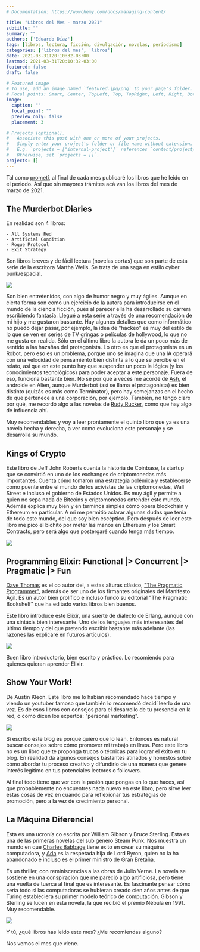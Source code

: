 ```yaml
---
# Documentation: https://wowchemy.com/docs/managing-content/

title: "Libros del Mes - marzo 2021"
subtitle: ""
summary: ""
authors: ['Eduardo Díaz']
tags: [libros, lectura, ficción, divulgación, novelas, periodismo]
categories: ['libros del mes', 'libros']
date: 2021-03-31T20:10:32-03:00
lastmod: 2021-03-31T20:10:32-03:00
featured: false
draft: false

# Featured image
# To use, add an image named `featured.jpg/png` to your page's folder.
# Focal points: Smart, Center, TopLeft, Top, TopRight, Left, Right, BottomLeft, Bottom, BottomRight.
image:
  caption: ""
  focal_point: ""
  preview_only: false
  placement: 3

# Projects (optional).
#   Associate this post with one or more of your projects.
#   Simply enter your project's folder or file name without extension.
#   E.g. `projects = ["internal-project"]` references `content/project/deep-learning/index.md`.
#   Otherwise, set `projects = []`.
projects: []
---
```


Tal como [prometí](/blog/lnds/2021/02/27/libros-del-mes/), al final de cada mes publicaré los libros que he leido en el periodo. Así que sin mayores trámites acá van los libros del mes de marzo de 2021.

## The Murderbot Diaries

En realidad son 4 libros:

    - All Systems Red
    - Artificial Condition
    - Rogue Protocol
    - Exit Strategy


Son libros breves y de fácil lectura (novelas cortas) que son parte de esta serie de la escritora Martha Wells. Se trata de una saga en estilo cyber punk/espacial. 

![](libro1.jpg)

Son bien entretenidos, con algo de humor negro y muy ágiles. Aunque en cierta forma son como un ejercicio de la autora para introducirse en el mundo de la ciencia ficción, pues al parecer ella ha desarrollado su carrera escribiendo fantasía. Llegué a esta serie a través de una recomendación de mi hijo y me gustaron bastante. Hay algunos detalles que como informático no puedo dejar pasar, por ejemplo, la idea de "hackeo" es muy del estilo de lo que se ven en series de TV gringas o películas de hollywood, lo que no me gusta en realida. Sólo en el último libro la autora le da un poco más de sentido a las hazañas del protagonista. Lo otro es que el protagonista es un Robot, pero eso es un problema, porque uno se imagina que una IA operará con una velocidad de pensamiento bien distinta a lo que se percibe en el relato, así que en este punto hay que suspender un poco la lógica (y los conocimientos tecnológicos) para poder aceptar a este personaje. Fuera de eso, funciona bastante bien. No sé por que a veces me acordé de [Ash](https://en.wikipedia.org/wiki/Ash_(Alien)), el androide en Alien, aunque  Murderbot (así se llama el protagonista) es bien distinto (quizás es más como Terminator), pero hay semejanzas en el hecho de que pertenece a una corporación, por ejemplo. También, no tengo claro por qué, me recordó algo a las novelas de [Rudy Rucker](https://en.wikipedia.org/wiki/Rudy_Rucker), como que hay algo de influencia ahí. 

Muy recomendables y voy a leer prontamente el quinto libro que ya es una novela hecha y derecha, a ver como evoluciona este personaje y se desarrolla su mundo.

## Kings of Crypto

Este libro de Jeff John Roberts cuenta la historia de Coinbase, la startup que se convirtió en uno de los exchanges de criptomonedas más importantes. Cuenta cómo tomaron una estrategia polémica y establecerse como puente entre el mundo de los acivistas de las criptomonedas, Wall Street e incluso el gobierno de Estados Unidos. Es muy ágil y permite a quien no sepa nada de Bitcoins y criptomonedas entender este mundo. Además explica muy bien y en términos simples cómo opera blockchain y Ethereum en particular. A mi me permitió aclarar algunas dudas que tenía de todo este mundo, del que soy bien escéptico. Pero después de leer este libro me pico el bichito por meter las manos en Ethereum y los Smart Contracts, pero será algo que postergaré cuando tenga más tiempo.

![](libro2.jpg)


## Programming Elixir: Functional |> Concurrent |> Pragmatic |> Fun

[Dave Thomas](https://en.wikipedia.org/wiki/Dave_Thomas_(programmer)) es el co autor del, a estas alturas clásico, ["The Pragmatic Programmer"](https://pragprog.com/titles/tpp20/the-pragmatic-programmer-20th-anniversary-edition/), además de ser uno de los firmantes originales del Manifesto Ágil. Es un autor bien prolífico e incluso fundó su editorial "The Pragmatic Bookshelf" que ha editado varios libros bien buenos.

Este libro introduce este Elixir, una suerte de dialecto de Erlang, aunque con una sintáxis bien interesante. Uno de los lenguajes más interesantes del último tiempo y del que pretendo escribir bastante más adelante (las razones las explicaré en futuros artículos).

![](libro3.jpg)

Buen libro introductorio, bien escrito y práctico. Lo recomiendo para quienes quieran aprender Elixir.


## Show Your Work!

De Austin Kleon. Este libro me lo habían recomendado hace tiempo y viendo un youtuber famoso que también lo recomendó decidí leerlo de una vez. Es de esos libros con consejos para el desarrollo de tu presencia en la red, o como dicen los expertos: "personal marketing".

![](libro4.jpg)

Si escribo este blog es porque quiero que lo lean. Entonces es natural buscar consejos sobre cómo promover mi trabajo en línea. Pero este libro no es un libro que te proponga trucos o técnicas para lograr el éxito en tu blog. En realidad da algunos consejos bastantes atinados y honestos sobre cómo abordar tu proceso creativo y difundirlo de una manera que genere interés legítimo en tus potenciales lectores o followers. 

Al final todo tiene que ver con la pasión que pongas en lo que haces, así que probablemente no encuentres nada nuevo en este libro, pero sirve leer estas cosas de vez en cuando para reflexionar tus estrategias de promoción, pero a la vez de crecimiento personal. 


## La Máquina Diferencial

Esta es una ucronía co escrita por William Gibson y Bruce Sterling. Esta es una de las primeras novelas del sub genero Steam Punk. Nos muestra un mundo en que [Charles Babbage](https://lnds.net/blog/lnds/2011/10/18/desde-siempre/) tiene éxito en crear su máquina computadora, y [Ada](https://lnds.net/blog/lnds/2009/01/17/la-primera-analista-de-sistemas/) es la respetada hija de Lord Byron, quien no la ha abandonado e incluso es el primer ministro de Gran Bretaña. 

Es un thriller, con reminiscencias a las obras de Julio Verne. La novela se sostiene en  una conspiración que me pareció algo artificiosa, pero tiene una vuelta de tuerca al final que es interesante. Es fascinante pensar cómo sería todo si las computadoras se hubieran creado cien años antes de que Turing estableciera su primer modelo teórico de computación. Gibson y Sterling se lucen en esta novela, la que recibió el premio Nébula en 1991. Muy recomendable. 

![](libro5.jpg)

Y tú, ¿qué libros has leido este mes? ¿Me recomiendas alguno?

Nos vemos el mes que viene.